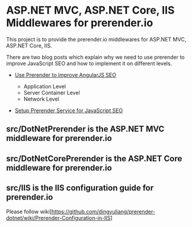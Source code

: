 # ASP.NET MVC, ASP.NET Core, IIS Middlewares for prerender.io
This project is to provide the prerender.io middlewares for ASP.NET MVC, ASP.NET Core, IIS. 

There are two blog posts which explain why we need to use prerender to improve JavaScript SEO and how to implement it on different levels.
* [Use Prerender to improve AngularJS SEO](http://netopensource.com/use-prerender-improve-angularjs-seo/)

  * Application Level  
  * Server Container Level  
  * Network Level
  
* [Setup Prerender Service for JavaScript SEO](http://netopensource.com/setup-prerender-service-javascript-seo/)

## src/DotNetPrerender is the ASP.NET MVC middleware for prerender.io


## src/DotNetCorePrerender is the ASP.NET Core middleware for prerender.io 

## src/IIS is the IIS configuration guide for prerender.io
   
   Please follow wiki[https://github.com/dingyuliang/prerender-dotnet/wiki/Prerender-Configuration-in-IIS]


